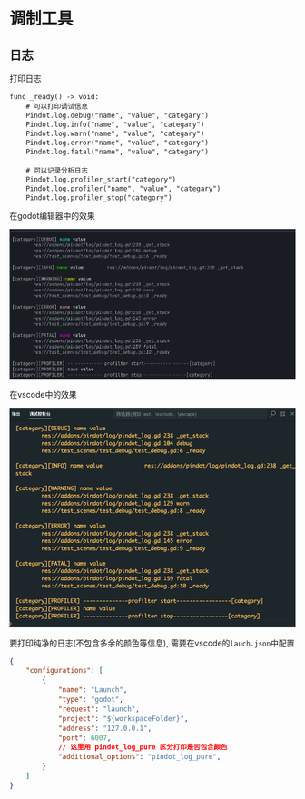 # 调制工具

## 日志
打印日志
```gdscript
func _ready() -> void:
	# 可以打印调试信息
	Pindot.log.debug("name", "value", "categary")
	Pindot.log.info("name", "value", "categary")
	Pindot.log.warn("name", "value", "categary")
	Pindot.log.error("name", "value", "categary")
	Pindot.log.fatal("name", "value", "categary")

	# 可以记录分析日志
	Pindot.log.profiler_start("category")
	Pindot.log.profiler("name", "value", "categary")
	Pindot.log.profiler_stop("category")
```

在godot编辑器中的效果

![alt text](imgs/log_in_godot.png)

在vscode中的效果

![alt text](imgs/log_in_vscode.png)

要打印纯净的日志(不包含多余的颜色等信息), 需要在vscode的`lauch.json`中配置
```json
{
    "configurations": [
        {
            "name": "Launch",
            "type": "godot",
            "request": "launch",
            "project": "${workspaceFolder}",
            "address": "127.0.0.1",
            "port": 6007,
            // 这里用 pindot_log_pure 区分打印是否包含颜色
            "additional_options": "pindot_log_pure",
        }
    ]
}
```
